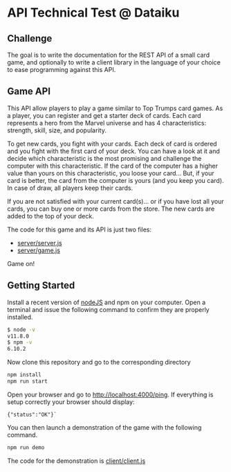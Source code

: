 # API Technical Test @ Dataiku

## Challenge

The goal is to write the documentation for the REST API of a small card game, and optionally to write a client library in the language of your choice to ease programming against this API.

## Game API

This API allow players to play a game similar to Top Trumps card games. As a player, you can register and get a starter deck of cards.
Each card represents a hero from the Marvel universe and has 4 characteristics: strength, skill, size, and popularity.

To get new cards, you fight with your cards. Each deck of card is ordered and you fight with the first card of your deck. You can have a look at
it and decide which characteristic is the most promising and challenge the computer with this characteristic. If the card of the computer has a higher
value than yours on this characteristic, you loose your card... But, if your card is better, the card from the computer is yours (and you keep you card).
In case of draw, all players keep their cards.

If you are not satisfied with your current card(s)... or if you have lost all your cards, you can buy one or more cards from the store. The new cards are added to the top of your deck.

The code for this game and its API is just two files: 
  - [server/server.js](https://github.com/dataiku/api-challenge/tree/master/server/server.js)
  - [server/game.js](https://github.com/dataiku/api-challenge/tree/master/server/game.js)

Game on!

## Getting Started
Install a recent version of [nodeJS](https://nodejs.org/en/download/) and npm on your computer. Open a terminal and issue the following command to confirm they are properly installed.
```sh
$ node -v
v11.8.0
$ npm -v
6.10.2
```

Now clone this repository and go to the corresponding directory
```sh
npm install
npm run start
```

Open your browser and go to [http://localhost:4000/ping](http://localhost:4000/ping). If everything is setup correctly your browser should display:
```
{"status":"OK"}`
```

You can then launch a demonstration of the game with the following command.
```sh
npm run demo
```
The code for the demonstration is [client/client.js](https://github.com/dataiku/api-challenge/tree/master/client/client.js)

